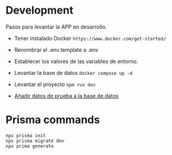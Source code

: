 # Development

Pasos para levantar la APP en desarrollo.

- Tener instalado Docker
  `https://www.docker.com/get-started/`

- Renombrar el .env.template a .env
- Establecer los valores de las variables de entorno.

- Levantar la base de datos
  `docker compose up -d`

- Levantar el proyecto
  `npm run dev`

- [Añadir datos de prueba a la base de datos](localhost:3000/api/seed)

# Prisma commands

```
npx prisma init
npx prisma migrate dev
npx prima generate
```
